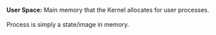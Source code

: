 <p><b>User Space:</b> Main memory that the Kernel allocates for user processes.<br></br>
Process is simply a state/image in memory.</p>
